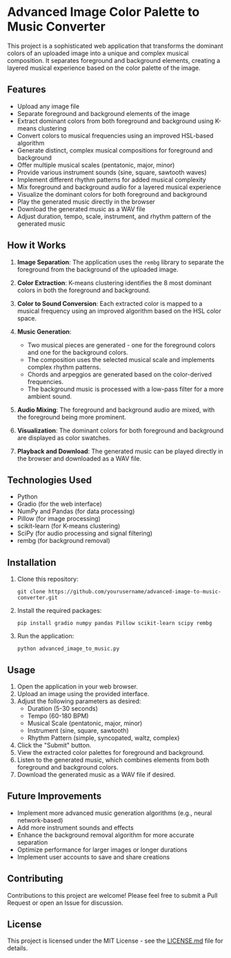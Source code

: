 # Advanced Image Color Palette to Music Converter

This project is a sophisticated web application that transforms the dominant colors of an uploaded image into a unique and complex musical composition. It separates foreground and background elements, creating a layered musical experience based on the color palette of the image.

## Features

- Upload any image file
- Separate foreground and background elements of the image
- Extract dominant colors from both foreground and background using K-means clustering
- Convert colors to musical frequencies using an improved HSL-based algorithm
- Generate distinct, complex musical compositions for foreground and background
- Offer multiple musical scales (pentatonic, major, minor)
- Provide various instrument sounds (sine, square, sawtooth waves)
- Implement different rhythm patterns for added musical complexity
- Mix foreground and background audio for a layered musical experience
- Visualize the dominant colors for both foreground and background
- Play the generated music directly in the browser
- Download the generated music as a WAV file
- Adjust duration, tempo, scale, instrument, and rhythm pattern of the generated music

## How it Works

1. **Image Separation**: The application uses the `rembg` library to separate the foreground from the background of the uploaded image.

2. **Color Extraction**: K-means clustering identifies the 8 most dominant colors in both the foreground and background.

3. **Color to Sound Conversion**: Each extracted color is mapped to a musical frequency using an improved algorithm based on the HSL color space.

4. **Music Generation**: 
   - Two musical pieces are generated - one for the foreground colors and one for the background colors.
   - The composition uses the selected musical scale and implements complex rhythm patterns.
   - Chords and arpeggios are generated based on the color-derived frequencies.
   - The background music is processed with a low-pass filter for a more ambient sound.

5. **Audio Mixing**: The foreground and background audio are mixed, with the foreground being more prominent.

6. **Visualization**: The dominant colors for both foreground and background are displayed as color swatches.

7. **Playback and Download**: The generated music can be played directly in the browser and downloaded as a WAV file.

## Technologies Used

- Python
- Gradio (for the web interface)
- NumPy and Pandas (for data processing)
- Pillow (for image processing)
- scikit-learn (for K-means clustering)
- SciPy (for audio processing and signal filtering)
- rembg (for background removal)

## Installation

1. Clone this repository:
   ```
   git clone https://github.com/yourusername/advanced-image-to-music-converter.git
   ```

2. Install the required packages:
   ```
   pip install gradio numpy pandas Pillow scikit-learn scipy rembg
   ```

3. Run the application:
   ```
   python advanced_image_to_music.py
   ```

## Usage

1. Open the application in your web browser.
2. Upload an image using the provided interface.
3. Adjust the following parameters as desired:
   - Duration (5-30 seconds)
   - Tempo (60-180 BPM)
   - Musical Scale (pentatonic, major, minor)
   - Instrument (sine, square, sawtooth)
   - Rhythm Pattern (simple, syncopated, waltz, complex)
4. Click the "Submit" button.
5. View the extracted color palettes for foreground and background.
6. Listen to the generated music, which combines elements from both foreground and background colors.
7. Download the generated music as a WAV file if desired.

## Future Improvements

- Implement more advanced music generation algorithms (e.g., neural network-based)
- Add more instrument sounds and effects
- Enhance the background removal algorithm for more accurate separation
- Optimize performance for larger images or longer durations
- Implement user accounts to save and share creations

## Contributing

Contributions to this project are welcome! Please feel free to submit a Pull Request or open an Issue for discussion.

## License

This project is licensed under the MIT License - see the [LICENSE.md](LICENSE.md) file for details.
